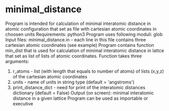 # minimal_distance
Program is intended for calculation of minimal interatomic distance in atomic configuration that set as 
file with cartesian atomic coordinates in choosen units
Requirements: python3
Program uses following moduli:
glob
Input files:
minimal_distance.in - each line in this file contains three cartesian atomic coordinates (see example)
Program contains function min_dist that is used for calculation of minimal interatomic distance 
in lattce that set as list of lists of atomic coordinates. Function takes three arguments:
1) r_atoms - list (with length that equals to number of atoms) of lists (x,y,z) of the cartesian atomic coordinates
2) units - name of units in string type (default = 'angstroms')
3) print_distance_dict - need for print of the interatomic distances dictionary (default = False)
Output (on screen): minimal interatomic distance in a given lattice 
Program can be used as importable or executive
